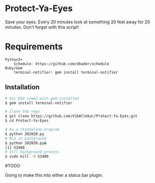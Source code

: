 # Protect-Ya-Eyes
Save your eyes. Every 20 minutes look at something 20 feet away for 20 minutes. Don't forget with this script!

# Requirements
```
Python3+
	Schedule: https://github.com/dbader/schedule
Ruby/Gem
	terminal-notifier: gem install terminal-notifier
```
## Installation

```sh
# mac OSX comes with gem installed 
$ gem install terminal-notifier

# Clone the repo
$ git clone https://github.com/VibAltekar/Protect-Ya-Eyes.git
$ cd Protect-Ya-Eyes

# As a standalone program
$ python 202020.py
# Run in background 
$ python 202020.py&
[1] 53400
# kill background process
$ sudo kill -9 53400
```


#TODO

Going to make this into either a status bar plugin. 
